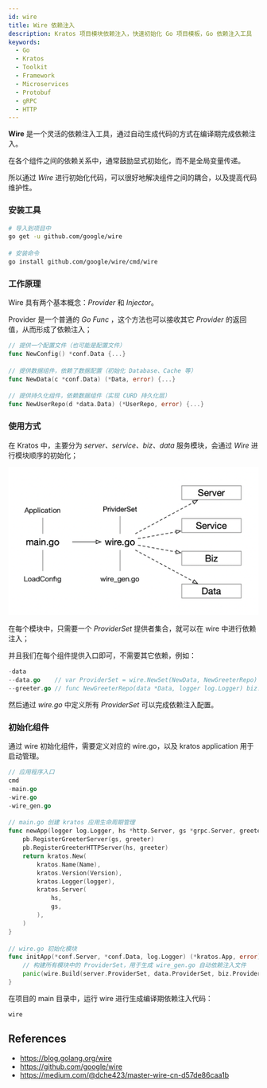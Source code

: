 ```yaml
---
id: wire
title: Wire 依赖注入
description: Kratos 项目模块依赖注入，快速初始化 Go 项目模板，Go 依赖注入工具
keywords:
  - Go
  - Kratos
  - Toolkit
  - Framework
  - Microservices
  - Protobuf
  - gRPC
  - HTTP
---
```


**Wire** 是一个灵活的依赖注入工具，通过自动生成代码的方式在编译期完成依赖注入。

在各个组件之间的依赖关系中，通常鼓励显式初始化，而不是全局变量传递。

所以通过 *Wire* 进行初始化代码，可以很好地解决组件之间的耦合，以及提高代码维护性。

### 安装工具

```bash
# 导入到项目中
go get -u github.com/google/wire

# 安装命令
go install github.com/google/wire/cmd/wire
```

### 工作原理

Wire 具有两个基本概念：*Provider* 和 *Injector*。

Provider 是一个普通的 *Go Func* ，这个方法也可以接收其它 *Provider* 的返回值，从而形成了依赖注入；

```go
// 提供一个配置文件（也可能是配置文件）
func NewConfig() *conf.Data {...}

// 提供数据组件，依赖了数据配置（初始化 Database、Cache 等）
func NewData(c *conf.Data) (*Data, error) {...}

// 提供持久化组件，依赖数据组件（实现 CURD 持久化层）
func NewUserRepo(d *data.Data) (*UserRepo, error) {...}
```

### 使用方式

在 Kratos 中，主要分为 *server、service、biz、data* 服务模块，会通过 *Wire* 进行模块顺序的初始化；

<img src="/images/wire.png" alt="kratos ddd" width="650px" />

在每个模块中，只需要一个 *ProviderSet* 提供者集合，就可以在 wire 中进行依赖注入；

并且我们在每个组件提供入口即可，不需要其它依赖，例如：

```go
-data
--data.go    // var ProviderSet = wire.NewSet(NewData, NewGreeterRepo)
--greeter.go // func NewGreeterRepo(data *Data, logger log.Logger) biz.GreeterRepo {...}
```

然后通过 *wire.go* 中定义所有 *ProviderSet* 可以完成依赖注入配置。

### 初始化组件

通过 wire 初始化组件，需要定义对应的 wire.go，以及 kratos application 用于启动管理。

```go
// 应用程序入口
cmd
-main.go
-wire.go
-wire_gen.go

// main.go 创建 kratos 应用生命周期管理
func newApp(logger log.Logger, hs *http.Server, gs *grpc.Server, greeter *service.GreeterService) *kratos.App {
    pb.RegisterGreeterServer(gs, greeter)
    pb.RegisterGreeterHTTPServer(hs, greeter)
    return kratos.New(
        kratos.Name(Name),
        kratos.Version(Version),
        kratos.Logger(logger),
        kratos.Server(
            hs,
            gs,
        ),
    )
}

// wire.go 初始化模块
func initApp(*conf.Server, *conf.Data, log.Logger) (*kratos.App, error) {
    // 构建所有模块中的 ProviderSet，用于生成 wire_gen.go 自动依赖注入文件
    panic(wire.Build(server.ProviderSet, data.ProviderSet, biz.ProviderSet, service.ProviderSet, newApp))
}
```
在项目的 main 目录中，运行 wire 进行生成编译期依赖注入代码：
```
wire
```

## References

* https://blog.golang.org/wire
* https://github.com/google/wire
* https://medium.com/@dche423/master-wire-cn-d57de86caa1b
